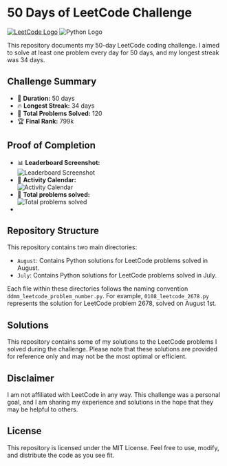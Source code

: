 # 50 Days of LeetCode Challenge

[![LeetCode Logo](https://github.com/quang2719/Daily-Coding-Challenge---Leetcode/blob/main/50-Days-of-LeetCode-Summer-2024/IMG/leetcode.png?raw=true)](https://leetcode.com/) ![Python Logo](https://github.com/quang2719/Daily-Coding-Challenge---Leetcode/blob/main/50-Days-of-LeetCode-Summer-2024/IMG/python.png)

This repository documents my 50-day LeetCode coding challenge. I aimed to solve at least one problem every day for 50 days, and my longest streak was 34 days.

## Challenge Summary

* 📅 **Duration:** 50 days
* 🔥 **Longest Streak:** 34 days
* 🧮 **Total Problems Solved:** 120
* 🏆 **Final Rank:** 799k

## Proof of Completion

* 📊 **Leaderboard Screenshot:** <br>
  ![Leaderboard Screenshot](https://github.com/quang2719/Daily-Coding-Challenge---Leetcode/blob/main/50-Days-of-LeetCode-Summer-2024/IMG/Screenshot%202024-08-18%20154925.png?raw=true) <br>
* 📆 **Activity Calendar:** <br> ![Activity Calendar](https://github.com/quang2719/Daily-Coding-Challenge---Leetcode/blob/main/50-Days-of-LeetCode-Summer-2024/IMG/Screenshot%202024-08-18%20155027.png?raw=true) <br>
* 🧮 **Total problems solved:** <br> ![Total problems solved](https://github.com/quang2719/Daily-Coding-Challenge---Leetcode/blob/main/50-Days-of-LeetCode-Summer-2024/IMG/Screenshot%202024-08-18%20154935.png?raw=true)
* 
## Repository Structure

This repository contains two main directories:

* `August`: Contains Python solutions for LeetCode problems solved in August.
* `July`: Contains Python solutions for LeetCode problems solved in July.

Each file within these directories follows the naming convention `ddmm_leetcode_problem_number.py`. For example, `0108_leetcode_2678.py` represents the solution for LeetCode problem 2678, solved on August 1st.

## Solutions

This repository contains some of my solutions to the LeetCode problems I solved during the challenge. Please note that these solutions are provided for reference only and may not be the most optimal or efficient.

## Disclaimer

I am not affiliated with LeetCode in any way. This challenge was a personal goal, and I am sharing my experience and solutions in the hope that they may be helpful to others.

## License

This repository is licensed under the MIT License. Feel free to use, modify, and distribute the code as you see fit.
